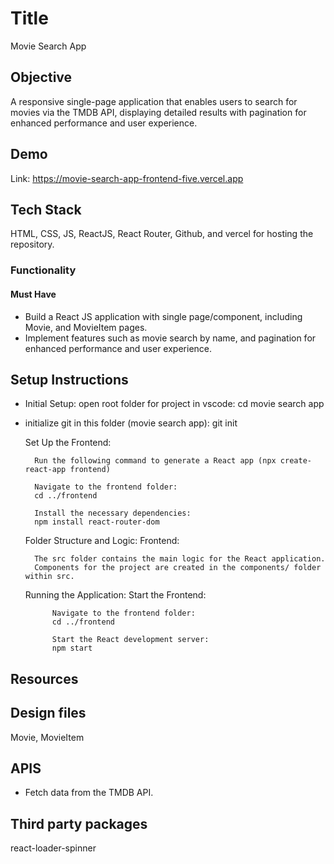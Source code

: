 # Title
Movie Search App

## Objective
A responsive single-page application that enables users to search for movies via the TMDB API, displaying detailed results with pagination for enhanced performance and user experience.

## Demo

Link: https://movie-search-app-frontend-five.vercel.app

## Tech Stack
HTML, CSS, JS, ReactJS, React Router, Github, and vercel for hosting the repository.

### Functionality
#### Must Have
* Build a React JS application with single page/component, including Movie, and MovieItem pages.
* Implement features such as movie search by name, and pagination for enhanced performance and user experience.

## Setup Instructions
* Initial Setup: open root folder for project in vscode: cd movie search app
* initialize git in this folder (movie search app): git init

    Set Up the Frontend:

        Run the following command to generate a React app (npx create-react-app frontend)

        Navigate to the frontend folder:
        cd ../frontend

        Install the necessary dependencies:
        npm install react-router-dom

    Folder Structure and Logic: Frontend:

        The src folder contains the main logic for the React application.
        Components for the project are created in the components/ folder within src.
    
    Running the Application:
        Start the Frontend:

            Navigate to the frontend folder:
            cd ../frontend
    
            Start the React development server:
            npm start


## Resources
## Design files
Movie, MovieItem

## APIS
* Fetch data from the TMDB API.

## Third party packages
react-loader-spinner
